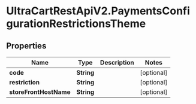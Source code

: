 # UltraCartRestApiV2.PaymentsConfigurationRestrictionsTheme

## Properties
Name | Type | Description | Notes
------------ | ------------- | ------------- | -------------
**code** | **String** |  | [optional] 
**restriction** | **String** |  | [optional] 
**storeFrontHostName** | **String** |  | [optional] 


